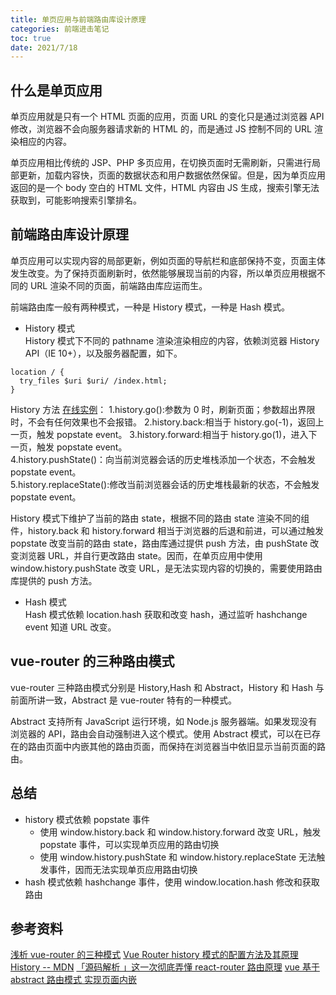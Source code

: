 ```yaml
---
title: 单页应用与前端路由库设计原理
categories: 前端进击笔记
toc: true
date: 2021/7/18
---
```


## 什么是单页应用

单页应用就是只有一个 HTML 页面的应用，页面 URL 的变化只是通过浏览器 API 修改，浏览器不会向服务器请求新的 HTML 的，而是通过 JS 控制不同的 URL 渲染相应的内容。

单页应用相比传统的 JSP、PHP 多页应用，在切换页面时无需刷新，只需进行局部更新，加载内容快，页面的数据状态和用户数据依然保留。但是，因为单页应用返回的是一个 body 空白的 HTML 文件，HTML 内容由 JS 生成，搜索引擎无法获取到，可能影响搜索引擎排名。

<!-- more -->

## 前端路由库设计原理

单页应用可以实现内容的局部更新，例如页面的导航栏和底部保持不变，页面主体发生改变。为了保持页面刷新时，依然能够展现当前的内容，所以单页应用根据不同的 URL 渲染不同的页面，前端路由库应运而生。

前端路由库一般有两种模式，一种是 History 模式，一种是 Hash 模式。

- History 模式  
  History 模式下不同的 pathname 渲染渲染相应的内容，依赖浏览器 History API（IE 10+），以及服务器配置，如下。

```
location / {
  try_files $uri $uri/ /index.html;
}
```

History 方法 [在线实例](https://kerita.me/fe-attack-demo/12-spa/history.html)：
1.history.go():参数为 0 时，刷新页面；参数超出界限时，不会有任何效果也不会报错。
2.history.back:相当于 history.go(-1)，返回上一页，触发 popstate event。
3.history.forward:相当于 history.go(1)，进入下一页，触发 popstate event。  
4.history.pushState()：向当前浏览器会话的历史堆栈添加一个状态，不会触发 popstate event。  
5.history.replaceState():修改当前浏览器会话的历史堆栈最新的状态，不会触发 popstate event。

History 模式下维护了当前的路由 state，根据不同的路由 state 渲染不同的组件，history.back 和 history.forward 相当于浏览器的后退和前进，可以通过触发 popstate 改变当前的路由 state，路由库通过提供 push 方法，由 pushState 改变浏览器 URL，并自行更改路由 state。因而，在单页应用中使用 window.history.pushState 改变 URL，是无法实现内容的切换的，需要使用路由库提供的 push 方法。

- Hash 模式  
  Hash 模式依赖 location.hash 获取和改变 hash，通过监听 hashchange event 知道 URL 改变。

## vue-router 的三种路由模式

vue-router 三种路由模式分别是 History,Hash 和 Abstract，History 和 Hash 与前面所讲一致，Abstract 是 vue-router 特有的一种模式。

Abstract 支持所有 JavaScript 运行环境，如 Node.js 服务器端。如果发现没有浏览器的 API，路由会自动强制进入这个模式。使用 Abstract 模式，可以在已存在的路由页面中内嵌其他的路由页面，而保持在浏览器当中依旧显示当前页面的路由。

## 总结

- history 模式依赖 popstate 事件
  - 使用 window.history.back 和 window.history.forward 改变 URL，触发 popstate 事件，可以实现单页应用的路由切换
  - 使用 window.history.pushState 和 window.history.replaceState 无法触发事件，因而无法实现单页应用路由切换
- hash 模式依赖 hashchange 事件，使用 window.location.hash 修改和获取路由

## 参考资料

[浅析 vue-router 的三种模式](https://segmentfault.com/a/1190000039692879)
[Vue Router history 模式的配置方法及其原理](https://segmentfault.com/a/1190000019391139)
[History -- MDN](https://developer.mozilla.org/zh-CN/docs/Web/API/History)
[「源码解析 」这一次彻底弄懂 react-router 路由原理](https://juejin.cn/post/6886290490640039943#heading-14)
[vue 基于 abstract 路由模式 实现页面内嵌](https://zhuanlan.zhihu.com/p/336767145)
